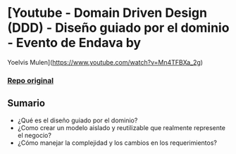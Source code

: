 # [Youtube - Domain Driven Design (DDD) - Diseño guiado por el dominio - Evento de Endava by 
Yoelvis Mulen](https://www.youtube.com/watch?v=Mn4TFBXa_2g)
### [Repo original](https://github.com/ymulenll/OnlineStore/tree/develop)

## Sumario
- ¿Qué es el diseño guiado por el dominio?
- ¿Como crear un modelo aislado y reutilizable que realmente represente el negocio?
- ¿Cómo manejar la complejidad y los cambios en los requerimientos?

## 